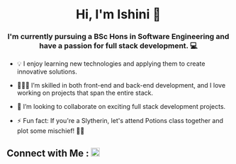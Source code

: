 <h1 align="center">Hi, I'm Ishini 👋</h1>
<h3 align="center">I'm currently pursuing a BSc Hons in Software Engineering and have a passion for full stack development. 💻</h3>

- 💡 I enjoy learning new technologies and applying them to create innovative solutions.

- 👨🏻‍💻 I’m skilled in both front-end and back-end development, and I love working on projects that span the entire stack.

- 👯 I’m looking to collaborate on exciting full stack development projects.

- ⚡ Fun fact: If you're a Slytherin, let's attend Potions class together and plot some mischief! 🐍💚

<p> <h2>Connect with Me :     
<a href="https://www.linkedin.com/in/ishini-dimani-15895a224/">
    <img src="https://raw.githubusercontent.com/rahuldkjain/github-profile-readme-generator/master/src/images/icons/Social/linked-in-alt.svg" alt="LinkedIn" width="20" height="20"/>
</a>
</h2>
</p>



